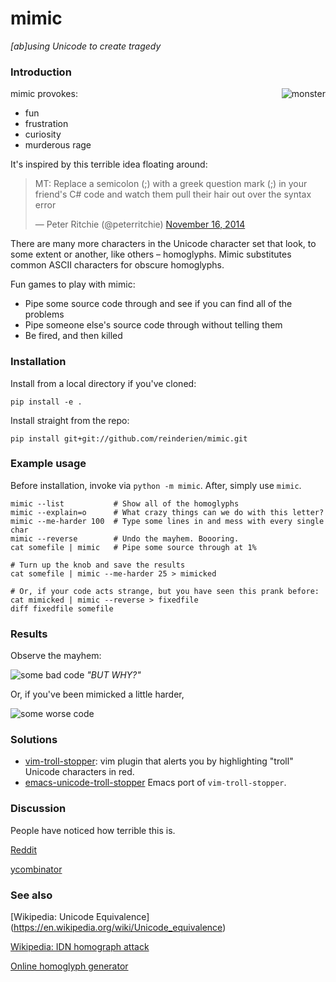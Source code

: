 # mimic
*[ab]using Unicode to create tragedy*

### Introduction

<img alt="monster" align="right"
     src="https://cloud.githubusercontent.com/assets/1236420/10557120/f1faedfe-746b-11e5-8a7b-671bd3e30691.jpg" />

mimic provokes:
- fun
- frustration
- curiosity
- murderous rage

It's inspired by this terrible idea floating around:

<blockquote class="twitter-tweet" lang="en"><p lang="en" dir="ltr">MT: Replace a semicolon (;) with a greek question mark (;) in your friend&#39;s C# code and watch them pull their hair out over the syntax error</p>&mdash; Peter Ritchie (@peterritchie) <a href="https://twitter.com/peterritchie/status/534011965132120064">November 16, 2014</a></blockquote>
<script async src="//platform.twitter.com/widgets.js" charset="utf-8"></script>

There are many more characters in the Unicode character set that look, to some extent or another, like others – homoglyphs. Mimic substitutes common ASCII characters for obscure homoglyphs.

Fun games to play with mimic:
- Pipe some source code through and see if you can find all of the problems
- Pipe someone else's source code through without telling them
- Be fired, and then killed
 
### Installation

Install from a local directory if you've cloned:

```
pip install -e .
```

Install straight from the repo:

```
pip install git+git://github.com/reinderien/mimic.git
```


### Example usage

Before installation, invoke via `python -m mimic`. After, simply use `mimic`.

```
mimic --list           # Show all of the homoglyphs
mimic --explain=o      # What crazy things can we do with this letter?
mimic --me-harder 100  # Type some lines in and mess with every single char
mimic --reverse        # Undo the mayhem. Boooring.
cat somefile | mimic   # Pipe some source through at 1%

# Turn up the knob and save the results
cat somefile | mimic --me-harder 25 > mimicked

# Or, if your code acts strange, but you have seen this prank before:
cat mimicked | mimic --reverse > fixedfile
diff fixedfile somefile
```

### Results

Observe the mayhem:

<img alt="some bad code"
     src="https://cloud.githubusercontent.com/assets/1236420/10564931/76507da4-7592-11e5-9971-f6a04ad06298.png" />
*"BUT WHY?"*

Or, if you've been mimicked a little harder,

<img alt="some worse code"
     src="https://cloud.githubusercontent.com/assets/1236420/10564914/f7963ae4-7591-11e5-9b45-f123e42b22f4.png" />

### Solutions

*  [vim-troll-stopper](https://github.com/vim-utils/vim-troll-stopper): vim plugin
that alerts you by highlighting "troll" Unicode characters in red.
*  [emacs-unicode-troll-stopper](https://github.com/camsaul/emacs-unicode-troll-stopper) Emacs port of `vim-troll-stopper`.

### Discussion

People have noticed how terrible this is.

[Reddit](https://reddit.com/r/programming/3pcs0c)

[ycombinator](https://news.ycombinator.com/item?id=10437619)

### See also

[Wikipedia: Unicode Equivalence] (https://en.wikipedia.org/wiki/Unicode_equivalence)

[Wikipedia: IDN homograph attack](https://en.wikipedia.org/wiki/IDN_homograph_attack)

[Online homoglyph generator](http://www.irongeek.com/homoglyph-attack-generator.php)
